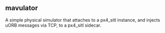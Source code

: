 ## mavulator

A simple physical simulator that attaches to a px4_sitl instance, and injects uORB messages via TCP, 
to a px4_sitl sidecar.
